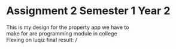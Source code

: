 # Assignment 2 Semester 1 Year 2  
This is my design for the property app we have to  
make for are programming module in college  
Flexing on luqiz
final result:
/